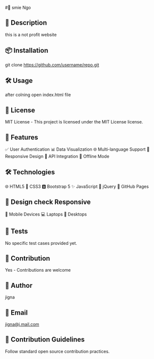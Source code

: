 #📝 smie Ngo</h1>

## 📘 Description
this is a not profit website 


## 📦 Installation
git clone https://github.com/username/repo.git


## 🛠️ Usage
after colning open index.html file 


## 📄 License
MIT License - This project is licensed under the MIT License license.

## 🚀 Features

✅ User Authentication
📊 Data Visualization
🌐 Multi-language Support
📱 Responsive Design
🔌 API Integration
📴 Offline Mode

## 🛠️ Technologies

🌐 HTML5
🎨 CSS3
🅱️ Bootstrap 5
✨ JavaScript
🔧 jQuery
📄 GitHub Pages


## 🧿 Design check Responsive

📲 Mobile Devices
💻 Laptops
🔹 Desktops


## 🧪 Tests
 No specific test cases provided yet.


## 🤝 Contribution
Yes - Contributions are welcome

## 👤 Author
jigna


## 📧 Email
jigna@j.mail.com


## 🧾 Contribution Guidelines
 Follow standard open source contribution practices.

